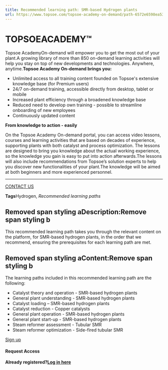 ```yaml
---
title: Recommended learning path: SMR-based Hydrogen plants
url: https://www.topsoe.com/topsoe-academy-on-demand/path-6572e6598ea5384519284e03#main-content
---
```


# TOPSOEACADEMY™

Topsoe AcademyOn-demand will empower you to get the most out of your plant.A growing library of more than 850 on-demand learning activities will help you stay on top of new developments and technologies. Anywhere, anytime.**Topsoe Academy On-demand brings you:**

- Unlimited access to all training content founded on Topsoe's extensive knowledge base (for Premium users)
- 24/7 on-demand training, accessible directly from desktop, tablet or mobile
- Increased plant efficiency through a broadened knowledge base
- Reduced need to develop own training - possible to streamline onboarding of new employees
- Continuously updated content

**From knowledge to action - easily**

On the Topsoe Academy On-demand portal, you can access video lessons, courses and learning activities that are based on decades of experience, supporting plants with both catalyst and process optimization. The lessons are designed to bring you knowledge about the actual working experience, so the knowledge you gain is easy to put into action afterwards.The lessons will also include recommendations from Topsoe’s solution experts to help you discover new functionalities of your plant.The knowledge will be aimed at both beginners and more experienced personnel.

****

[CONTACT US](https://www.topsoe.com/topsoe-academy-on-demand)

**Tags**Hydrogen, *Recommended learning paths*

## Removed span styling aDescription:Remove span styling b

This recommended learning path takes you through the relevant content on the platform, for SMR-based hydrogen plants, in the order that we recommend, ensuring the prerequisites for each learning path are met.

## Removed span styling aContent:Remove span styling b

The learning paths included in this recommended learning path are the following:

- Catalyst theory and operation - SMR-based hydrogen plants
- General plant understanding - SMR-based hydrogen plants
- Catalyst loading – SMR-based hydrogen plants
- Catalyst reduction - Copper catalysts
- General plant operation - SMR-based hydrogen plants
- General plant start-up - SMR-based hydrogen plants
- Steam reformer assessment - Tubular SMR
- Steam reformer optimization - Side-fired tubular SMR

[Sign up](https://academy.topsoe.com/paths/6572e6598ea5384519284e03/home)

#### Request Access

**Already registered?[Log in here](https://academy.topsoe.com/home/content/all)**